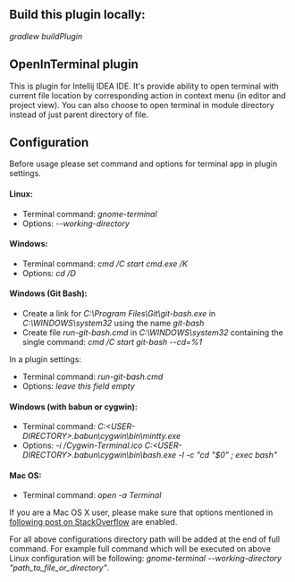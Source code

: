 ## Build this plugin locally: 
_gradlew buildPlugin_


## OpenInTerminal plugin
This is plugin for Intellij IDEA IDE. It's provide ability to open terminal with current file location by corresponding action in context menu (in editor and project view). 
You can also choose to open terminal in module directory instead of just parent directory of file. 

## Configuration
Before usage please set command and options for terminal app in plugin settings. 

#### Linux:

* Terminal command: _gnome-terminal_
* Options: _--working-directory_

#### Windows:

* Terminal command: _cmd /C start cmd.exe /K_
* Options: _cd /D_

#### Windows (Git Bash):

 * Create a link for _C:\Program Files\Git\git-bash.exe_ in _C:\WINDOWS\system32_ using the name _git-bash_
 * Create file _run-git-bash.cmd_ in _C:\WINDOWS\system32_ containing the single command: _cmd /C start git-bash --cd=%1_
 
 In a plugin settings: 
  - Terminal command: _run-git-bash.cmd_
  - Options: _leave this field empty_
    


#### Windows (with babun or cygwin):

 * Terminal command: _C:\<USER-DIRECTORY>\.babun\cygwin\bin\mintty.exe_
 * Options: _-i /Cygwin-Terminal.ico  C:\<USER-DIRECTORY>\.babun\cygwin\bin\bash.exe  -l -c "cd \"$0\" ; exec bash"_
  
#### Mac OS:

* Terminal command: _open -a Terminal_

If you are a Mac OS X user, please make sure that options mentioned in [following post on StackOverflow](http://stackoverflow.com/a/7054045) are enabled.

For all above configurations directory path will be added at the end of full command. For example full command which will be executed on above Linux configuration will be following: _gnome-terminal_ _--working-directory_ _"path_to_file_or_directory"_. 
